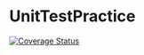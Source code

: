 # UnitTestPractice

[![Coverage Status](https://coveralls.io/repos/github/lrondenet/UnitTestPractice/badge.svg?branch=master)](https://coveralls.io/github/lrondenet/UnitTestPractice?branch=master)